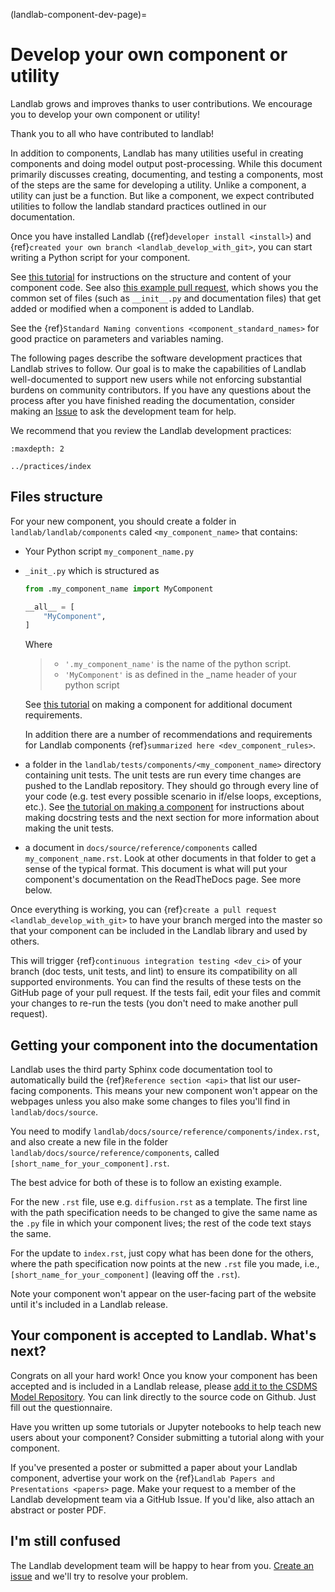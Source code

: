 (landlab-component-dev-page)=

# Develop your own component or utility

Landlab grows and improves thanks to user contributions. We encourage you to
develop your own component or utility!

Thank you to all who have contributed to landlab!

In addition to components, Landlab has many utilities useful in creating
components and doing model output post-processing. While this document
primarily discusses creating, documenting, and testing a components, most of
the steps are the same for developing a utility. Unlike a component, a utility
can just be a function. But like a component, we expect contributed utilities
to follow the landlab standard practices outlined in our documentation.

Once you have installed Landlab ({ref}`developer install <install>`)
and {ref}`created your own branch <landlab_develop_with_git>`, you can start
writing a Python script for your component.

See [this tutorial](https://mybinder.org/v2/gh/landlab/landlab/master?filepath=notebooks/tutorials/making_components/making_components.ipynb)
for instructions on the structure and content of your component code. See also
[this example pull request](https://github.com/landlab/landlab/pull/678), which
shows you the common set of files (such as `__init__.py` and documentation
files) that get added or modified when a component is added to Landlab.

See the {ref}`Standard Naming conventions <component_standard_names>` for good practice
on parameters and variables naming.

The following pages describe the software development practices that Landlab
strives to follow. Our goal is to make the capabilities of Landlab
well-documented to support new users while not enforcing substantial burdens on
community contributors. If you have any questions about the process after you
have finished reading the documentation, consider making an
[Issue](https://github.com/landlab/landlab/issues/) to ask the
development team for help.

We recommend that you review the Landlab development practices:

```{toctree}
:maxdepth: 2

../practices/index
```

## Files structure

For your new component, you should create a folder in
`landlab/landlab/components` caled `<my_component_name>` that contains:

- Your Python script `my_component_name.py`

- `_init_.py` which is structured as

  ```python
  from .my_component_name import MyComponent

  __all__ = [
      "MyComponent",
  ]
  ```

  Where

  > - `'.my_component_name'` is the name of the python script.
  > - `'MyComponent'` is as defined in the \_name header of your python script

  See [this tutorial](https://mybinder.org/v2/gh/landlab/landlab/master?filepath=notebooks/tutorials/making_components/making_components.ipynb)
  on making a component for additional document requirements.

  In addition there are a number of recommendations and requirements for
  Landlab components {ref}`summarized here <dev_component_rules>`.

- a folder in the `landlab/tests/components/<my_component_name>` directory containing
  unit tests. The unit tests are run every time changes are pushed to the
  Landlab repository. They should go through every line of your code (e.g.
  test every possible scenario in if/else loops, exceptions, etc.). See
  [the tutorial on making a component](https://mybinder.org/v2/gh/landlab/landlab/master?filepath=notebooks/tutorials/making_components/making_components.ipynb)
  for instructions about making docstring tests and the next section for more
  information about making the unit tests.

- a document in `docs/source/reference/components` called `my_component_name.rst`.
  Look at other documents in that folder to get a sense of the typical format.
  This document is what will put your component's documentation on the
  ReadTheDocs page. See more below.

Once everything is working, you can {ref}`create a pull request <landlab_develop_with_git>`
to have your branch merged into the master so that your component can be
included in the Landlab library and used by others.

This will trigger {ref}`continuous integration testing <dev_ci>` of your branch
(doc tests, unit tests, and lint) to ensure its compatibility on all supported
environments. You can find the results of these tests on the GitHub page of
your pull request. If the tests fail, edit your files and commit your changes
to re-run the tests (you don't need to make another pull request).

## Getting your component into the documentation

Landlab uses the third party Sphinx code documentation tool to automatically
build the {ref}`Reference section <api>` that list our user-facing components.
This means your new component won't appear on the webpages unless you also make
some changes to files you'll find in `landlab/docs/source`.

You need to modify `landlab/docs/source/reference/components/index.rst`, and
also create a new file in the folder
`landlab/docs/source/reference/components`, called
`[short_name_for_your_component].rst`.

The best advice for both of these is to follow an existing example.

For the new `.rst` file, use e.g. `diffusion.rst` as a template. The first line
with the path specification needs to be changed to give the same name as the
`.py` file in which your component lives; the rest of the code text stays the
same.

For the update to `index.rst`, just copy what has been done for the others,
where the path specification now points at the new `.rst` file you made, i.e.,
`[short_name_for_your_component]` (leaving off the `.rst`).

Note your component won't appear on the user-facing part of the website until
it's included in a Landlab release.

## Your component is accepted to Landlab. What's next?

Congrats on all your hard work! Once you know your component has been accepted
and is included in a Landlab release, please
[add it to the CSDMS Model Repository](https://csdms.colorado.edu/wiki/Contribute_model).
You can link directly to the source code on Github. Just fill out the questionnaire.

Have you written up some tutorials or Jupyter notebooks to help teach new users
about your component? Consider submitting a tutorial along with your component.

If you've presented a poster or submitted a paper about your Landlab component,
advertise your work on the {ref}`Landlab Papers and Presentations <papers>`
page. Make your request to a member of the Landlab development team via a
GitHub Issue. If you'd like, also attach an abstract or poster PDF.

## I'm still confused

The Landlab development team will be happy to hear from you.
[Create an issue](https://github.com/landlab/landlab/issues) and we'll try to
resolve your problem.
